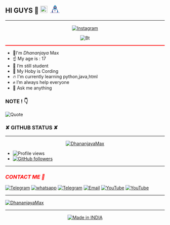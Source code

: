 
## HI GUYS 👋&nbsp;<img src="https://github.com/TheDudeThatCode/TheDudeThatCode/blob/master/Assets/Earth.gif" height="22px" width="22px"> &nbsp;<img src="https://github.com/RazorKenway/RazorKenway/blob/main/Developer.gif" height="24px" width="30px">

<hr style="height:2px;border-width:1;color:gray;background-color:gray">

<p align="center"><a  href="https://github.com/DhananjayaMax?tab=repositories"><img title="Instagram" src="https://img.shields.io/badge/WELL COME TO GITHUB-DhananjayaMax-23ff8100?style=for-the-badge&logo=github" align="center"></a>
<p align="center"><img src="https://miro.medium.com/max/828/1*5_-vAY4eZmoSzW9eXq6ABw.gif" alt="Bt"height="150px" width="250px">


<hr style="height:2px;border-width:0;color:red;background-color:red">


- 👋I'm *Dhananjaya* Max
- ☝ My age is : 17 
- 🔭 I’m still student 
- 💖 My Hoby is Cording
- 🔥 I'm currently learning python,java,html
- ✊ I’m always help everyone
- 💬 Ask me anything
 
### NOTE ! 👇

![Quote](https://github-readme-quotes.herokuapp.com/quote?theme=dracula&animation=default&layout=default&font=default)

### ✘ GITHUB STATUS ✘
<hr style="height:2px;border-width:0;color:gray;background-color:gray">

<p align="center"><a href="https://github.com/DhananjayaMax"><img title="DhananjayaMax" src="https://github-readme-stats.vercel.app/api?username=DhananjayaMax&show_icons=true&icon_color=CE1D2D&include_all_commits=true&theme=chartreuse-dark&cache_seconds=3200"></a>

</p>

- ![Profile views ](https://gpvc.arturio.dev/DhananjayaMax)
- [![GitHub followers](https://img.shields.io/github/followers/DhananjayaMax.svg?style=social&label=Follow&maxAge=2592000)](https://github.com/DhananjayaMax?tab=followers)
</p>
<hr style="height:2px;border-width:0;color:gray;background-color:gray">
<h3><i><font color="red">CONTACT ME 🤩</i></h3>
<p align="center">

<a href="https://msng.link/o/?sl-dhana-bro=tg"><img title="Telegram" src="https://img.shields.io/badge/Telegram-blue?style=for-the-badge&logo=Telegram"></a>
    <a href="https://wa.me/+94701100059"><img title="whatsapp" src="https://img.shields.io/badge/whatsapp-purple?style=for-the-badge&logo=whatsapp"></a>
<a href="https://www.t2ll.com/smsRedirect.aspx/?phoneNumber=741124978&msg=Hello"><img title="Telegram" src="https://img.shields.io/badge/TEXT MASSAGE -red?style=for-the-badge&logo=messenger"></a>
<a href="mailto: dhananjaya.github@gmail.com"><img title="Email" src="https://img.shields.io/badge/Email-yellow?style=for-the-badge&logo=gmail"></a>
<a href="https://github.com/DhananjayaMax"><img title="YouTube" src="https://img.shields.io/badge/DHANANJAYA-MAX-black?style=for-the-badge&logo=github"></a>
<a href="https://youtube.com/channel/UCioeNZfbtidRMA-WETacaKQ"><img title="YouTube" src="https://img.shields.io/badge/YouTube-SL DHANA BRO-red?style=for-the-badge&logo=Youtube"></a>

<p align="center">

<hr style="height:2px;border-width:0;color:gray;background-color:gray">
<a href="https://github.com/DhananjayaMax"><img title="DhananjayaMax" src="https://github-readme-stats.vercel.app/api/top-langs/?username=DhananjayaMax&layout=compact"></a>
<hr style="height:2px;border-width:0;color:gray;background-color:gray">

</p>
<p align="center">
<a href="https://github.com/DhananjayaMax?tab=followers"><img title="Made in INDIA" src="https://img.shields.io/badge/MADE%20IN-SRI LANKA-SCRIPT?colorA=%23ff8100&colorB=%23017e40&colorC=%23ff0000&style=for-the-badge"></a>
</p>
